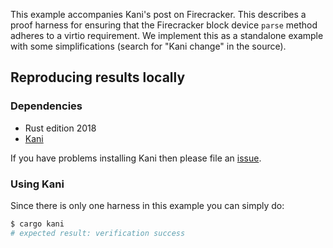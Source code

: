 This example accompanies Kani's post on Firecracker. This describes a proof harness for ensuring that the Firecracker block device `parse` method adheres to a virtio requirement. We implement this as a standalone example with some simplifications (search for "Kani change" in the source).

## Reproducing results locally

### Dependencies

  - Rust edition 2018
  - [Kani](https://model-checking.github.io/kani/getting-started.html)

If you have problems installing Kani then please file an [issue](https://github.com/model-checking/kani/issues/new/choose).

### Using Kani

Since there is only one harness in this example you can simply do:

```bash
$ cargo kani
# expected result: verification success
```
